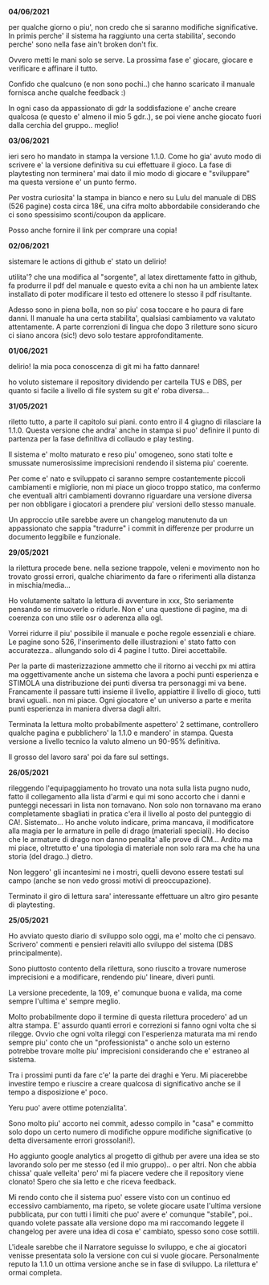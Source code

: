 **04/06/2021**

per qualche giorno o piu', non credo che si saranno modifiche significative. In primis perche' il sistema ha raggiunto una certa stabilita', secondo perche' sono nella fase ain't broken don't fix.

Ovvero metti le mani solo se serve. La prossima fase e' giocare, giocare e verificare e affinare il tutto.

Confido che qualcuno (e non sono pochi..) che hanno scaricato il manuale fornisca anche qualche feedback :)

In ogni caso da appassionato di gdr la soddisfazione e' anche creare qualcosa (e questo e' almeno il mio 5 gdr..), se poi viene anche giocato fuori dalla cerchia del gruppo.. meglio!


**03/06/2021**

ieri sero ho mandato in stampa la versione 1.1.0. Come ho gia' avuto modo di scrivere e' la versione definitiva su cui effettuare il gioco. La fase di playtesting non terminera' mai dato il mio modo di giocare e "sviluppare" ma questa versione e' un punto fermo.

Per vostra curiosita' la stampa in bianco e nero su Lulu del manuale di DBS (526 pagine) costa circa 18€, una cifra molto abbordabile considerando che ci sono spessisimo sconti/coupon da applicare.

Posso anche fornire il link per comprare una copia!

**02/06/2021**

sistemare le actions di github e' stato un delirio!

utilita'? che una modifica al "sorgente", al latex direttamente fatto in github, fa produrre il pdf del manuale e questo evita a chi non ha un ambiente latex installato di poter modificare il testo ed ottenere lo stesso il pdf risultante.

Adesso sono in piena bolla, non so piu' cosa toccare e ho paura di fare danni. Il manuale ha una certa stabilita', qualsiasi cambiamento va valutato attentamente.
A parte correnzioni di lingua che dopo 3 riletture sono sicuro ci siano ancora (sic!) devo solo testare approfonditamente.


**01/06/2021**

delirio! la mia poca conoscenza di git mi ha fatto dannare!

ho voluto sistemare il repository dividendo per cartella TUS e DBS, per quanto si facile a livello di file system su git e' roba diversa...


**31/05/2021**

riletto tutto, a parte il capitolo sui piani.
conto entro il 4 giugno di rilasciare la 1.1.0. Questa versione che andra' anche in stampa si puo' definire il punto di partenza per la fase definitiva di collaudo e play testing.

Il sistema e' molto maturato e reso piu' omogeneo, sono stati tolte e smussate numerosissime imprecisioni rendendo il sistema piu' coerente.

Per come e' nato e sviluppato ci saranno sempre costantemente piccoli cambiamenti e migliorie, non mi piace un gioco troppo statico, ma confermo che eventuali altri cambiamenti dovranno riguardare una versione diversa per non obbligare i giocatori a prendere piu' versioni dello stesso manuale.

Un approccio utile sarebbe avere un changelog manutenuto da un appassionato che sappia "tradurre" i commit in differenze per produrre un documento leggibile e funzionale.


**29/05/2021**

la rilettura procede bene. nella sezione trappole, veleni e movimento non ho trovato grossi errori, qualche chiarimento da fare o riferimenti alla distanza in mischia/media...

Ho volutamente saltato la lettura di avventure in xxx, Sto seriamente pensando se rimuoverle o ridurle. Non e' una questione di pagine, ma di coerenza con uno stile osr o aderenza alla ogl.

Vorrei ridurre il piu' possibile il manuale e poche regole essenziali e chiare. Le pagine sono 526, l'inserimento delle illustrazioni e' stato fatto con accuratezza.. allungando solo di 4 pagine l tutto. Direi accettabile.

Per la parte di masterizzazione ammetto che il ritorno ai vecchi px mi attira ma oggettivamente anche un sistema che lavora a pochi punti esperienza e STIMOLA una distribuzione dei punti diversa tra personaggi mi va bene. Francamente il passare tutti insieme il livello, appiattire il livello di gioco, tutti bravi uguali.. non mi piace. Ogni giocatore e' un universo a parte e merita punti esperienza in maniera diversa dagli altri.

Terminata la lettura molto probabilmente aspettero' 2 settimane, controllero qualche pagina e pubblichero' la 1.1.0 e mandero' in stampa.
Questa versione a livello tecnico la valuto almeno un 90-95% definitiva.

Il grosso del lavoro sara' poi da fare sul settings.


**26/05/2021**

rileggendo l'equipaggiamento ho trovato una nota sulla lista pugno nudo, fatto il collegamento alla lista d'armi e qui mi sono accorto che i danni e punteggi necessari in lista non tornavano. Non solo non tornavano ma erano completamente sbagliati in pratica c'era il livello al posto del punteggio di CA!. Sistemato...
Ho anche voluto indicare, prima mancava, il modificatore alla magia per le armature in pelle di drago (materiali speciali). Ho deciso che le armature di drago non danno penalita' alle prove di CM... Ardito ma mi piace, oltretutto e' una tipologia di materiale non solo rara ma che ha una storia (del drago..) dietro.

Non leggero' gli incantesimi ne i mostri, quelli devono essere testati sul campo (anche se non vedo grossi motivi di preoccupazione).

Terminato il giro di lettura sara' interessante effettuare un altro giro pesante di playtesting.


**25/05/2021**

Ho avviato questo diario di sviluppo solo oggi, ma e' molto che ci pensavo. Scrivero' commenti e pensieri relaviti allo sviluppo del sistema (DBS principalmente).

Sono piuttosto contento della rilettura, sono riuscito a trovare numerose imprecisioni e a modificare, rendendo piu' lineare, diveri punti.

La versione precedente, la 109, e' comunque buona e valida, ma come sempre l'ultima e' sempre meglio.

Molto probabilmente dopo il termine di questa rilettura procedero' ad un altra stampa. E' assurdo quanti errori e correzioni si fanno ogni volta che si rilegge. 
Ovvio che ogni volta rileggi con l'esperienza maturata ma mi rendo sempre piu' conto che un "professionista" o anche solo un esterno potrebbe trovare molte piu' imprecisioni considerando che e' estraneo al sistema.

Tra i prossimi punti da fare c'e' la parte dei draghi e Yeru. Mi piacerebbe investire tempo e riuscire a creare qualcosa di significativo anche se il tempo a disposizione e' poco.

Yeru puo' avere ottime potenzialita'.

Sono molto piu' accorto nei commit, adesso compilo in "casa" e committo solo dopo un certo numero di modifiche oppure modifiche significative (o detta diversamente errori grossolani!).

Ho aggiunto google analytics al progetto di github per avere una idea se sto lavorando solo per me stesso (ed il mio gruppo).. o per altri. Non che abbia chissa' quale velleita' pero' mi fa piacere vedere che il repository viene clonato!
Spero che sia letto e che riceva feedback.

Mi rendo conto che il sistema puo' essere visto con un continuo ed eccessivo cambiamento, ma ripeto, se volete giocare usate l'ultima versione pubblicata, pur con tutti i limiti che puo' avere e' comunque "stabile", poi.. quando volete passate alla versione dopo ma mi raccomando leggete il changelog per avere una idea di cosa e' cambiato, spesso sono cose sottili.

L'ideale sarebbe che il Narratore seguisse lo sviluppo, e che ai giocatori venisse presentata solo la versione con cui si vuole giocare.
Personalmente reputo la 1.1.0 un ottima versione anche se in fase di sviluppo. La rilettura e' ormai completa.
